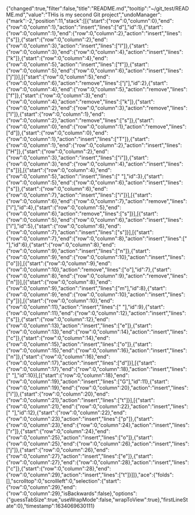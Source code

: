 {"changed":true,"filter":false,"title":"README.md","tooltip":"~/git_test/README.md","value":"THis is my second Git project","undoManager":{"mark":-2,"position":11,"stack":[[{"start":{"row":0,"column":0},"end":{"row":0,"column":1},"action":"insert","lines":["d"],"id":1},{"start":{"row":0,"column":1},"end":{"row":0,"column":2},"action":"insert","lines":["s"]},{"start":{"row":0,"column":2},"end":{"row":0,"column":3},"action":"insert","lines":["l"]},{"start":{"row":0,"column":3},"end":{"row":0,"column":4},"action":"insert","lines":["k"]},{"start":{"row":0,"column":4},"end":{"row":0,"column":5},"action":"insert","lines":["f"]},{"start":{"row":0,"column":5},"end":{"row":0,"column":6},"action":"insert","lines":["j"]}],[{"start":{"row":0,"column":5},"end":{"row":0,"column":6},"action":"remove","lines":["j"],"id":2},{"start":{"row":0,"column":4},"end":{"row":0,"column":5},"action":"remove","lines":["f"]},{"start":{"row":0,"column":3},"end":{"row":0,"column":4},"action":"remove","lines":["k"]},{"start":{"row":0,"column":2},"end":{"row":0,"column":3},"action":"remove","lines":["l"]},{"start":{"row":0,"column":1},"end":{"row":0,"column":2},"action":"remove","lines":["s"]},{"start":{"row":0,"column":0},"end":{"row":0,"column":1},"action":"remove","lines":["d"]},{"start":{"row":0,"column":0},"end":{"row":0,"column":1},"action":"insert","lines":["T"]},{"start":{"row":0,"column":1},"end":{"row":0,"column":2},"action":"insert","lines":["H"]},{"start":{"row":0,"column":2},"end":{"row":0,"column":3},"action":"insert","lines":["i"]},{"start":{"row":0,"column":3},"end":{"row":0,"column":4},"action":"insert","lines":["s"]}],[{"start":{"row":0,"column":4},"end":{"row":0,"column":5},"action":"insert","lines":[" "],"id":3},{"start":{"row":0,"column":5},"end":{"row":0,"column":6},"action":"insert","lines":["s"]},{"start":{"row":0,"column":6},"end":{"row":0,"column":7},"action":"insert","lines":["i"]}],[{"start":{"row":0,"column":6},"end":{"row":0,"column":7},"action":"remove","lines":["i"],"id":4},{"start":{"row":0,"column":5},"end":{"row":0,"column":6},"action":"remove","lines":["s"]}],[{"start":{"row":0,"column":5},"end":{"row":0,"column":6},"action":"insert","lines":["i"],"id":5},{"start":{"row":0,"column":6},"end":{"row":0,"column":7},"action":"insert","lines":["s"]}],[{"start":{"row":0,"column":7},"end":{"row":0,"column":8},"action":"insert","lines":[" "],"id":6},{"start":{"row":0,"column":8},"end":{"row":0,"column":9},"action":"insert","lines":["n"]},{"start":{"row":0,"column":9},"end":{"row":0,"column":10},"action":"insert","lines":["o"]}],[{"start":{"row":0,"column":9},"end":{"row":0,"column":10},"action":"remove","lines":["o"],"id":7},{"start":{"row":0,"column":8},"end":{"row":0,"column":9},"action":"remove","lines":["n"]}],[{"start":{"row":0,"column":8},"end":{"row":0,"column":9},"action":"insert","lines":["m"],"id":8},{"start":{"row":0,"column":9},"end":{"row":0,"column":10},"action":"insert","lines":["y"]}],[{"start":{"row":0,"column":10},"end":{"row":0,"column":11},"action":"insert","lines":[" "],"id":9},{"start":{"row":0,"column":11},"end":{"row":0,"column":12},"action":"insert","lines":["s"]},{"start":{"row":0,"column":12},"end":{"row":0,"column":13},"action":"insert","lines":["e"]},{"start":{"row":0,"column":13},"end":{"row":0,"column":14},"action":"insert","lines":["c"]},{"start":{"row":0,"column":14},"end":{"row":0,"column":15},"action":"insert","lines":["o"]},{"start":{"row":0,"column":15},"end":{"row":0,"column":16},"action":"insert","lines":["n"]},{"start":{"row":0,"column":16},"end":{"row":0,"column":17},"action":"insert","lines":["d"]}],[{"start":{"row":0,"column":17},"end":{"row":0,"column":18},"action":"insert","lines":[" "],"id":10}],[{"start":{"row":0,"column":18},"end":{"row":0,"column":19},"action":"insert","lines":["G"],"id":11},{"start":{"row":0,"column":19},"end":{"row":0,"column":20},"action":"insert","lines":["i"]},{"start":{"row":0,"column":20},"end":{"row":0,"column":21},"action":"insert","lines":["t"]}],[{"start":{"row":0,"column":21},"end":{"row":0,"column":22},"action":"insert","lines":[" "],"id":12},{"start":{"row":0,"column":22},"end":{"row":0,"column":23},"action":"insert","lines":["p"]},{"start":{"row":0,"column":23},"end":{"row":0,"column":24},"action":"insert","lines":["r"]},{"start":{"row":0,"column":24},"end":{"row":0,"column":25},"action":"insert","lines":["o"]},{"start":{"row":0,"column":25},"end":{"row":0,"column":26},"action":"insert","lines":["j"]},{"start":{"row":0,"column":26},"end":{"row":0,"column":27},"action":"insert","lines":["e"]},{"start":{"row":0,"column":27},"end":{"row":0,"column":28},"action":"insert","lines":["c"]},{"start":{"row":0,"column":28},"end":{"row":0,"column":29},"action":"insert","lines":["t"]}]]},"ace":{"folds":[],"scrolltop":0,"scrollleft":0,"selection":{"start":{"row":0,"column":29},"end":{"row":0,"column":29},"isBackwards":false},"options":{"guessTabSize":true,"useWrapMode":false,"wrapToView":true},"firstLineState":0},"timestamp":1634069630111}